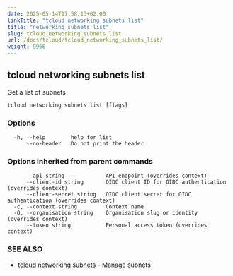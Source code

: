 ```yaml
---
date: 2025-05-14T17:58:13+02:00
linkTitle: "tcloud networking subnets list"
title: "networking subnets list"
slug: tcloud_networking_subnets_list
url: /docs/tcloud/tcloud_networking_subnets_list/
weight: 9966
---
```

## tcloud networking subnets list

Get a list of subnets

```
tcloud networking subnets list [flags]
```

### Options

```
  -h, --help        help for list
      --no-header   Do not print the header
```

### Options inherited from parent commands

```
      --api string             API endpoint (overrides context)
      --client-id string       OIDC client ID for OIDC authentication (overrides context)
      --client-secret string   OIDC client secret for OIDC authentication (overrides context)
  -c, --context string         Context name
  -O, --organisation string    Organisation slug or identity (overrides context)
      --token string           Personal access token (overrides context)
```

### SEE ALSO

* [tcloud networking subnets](/docs/tcloud/tcloud_networking_subnets/)	 - Manage subnets

